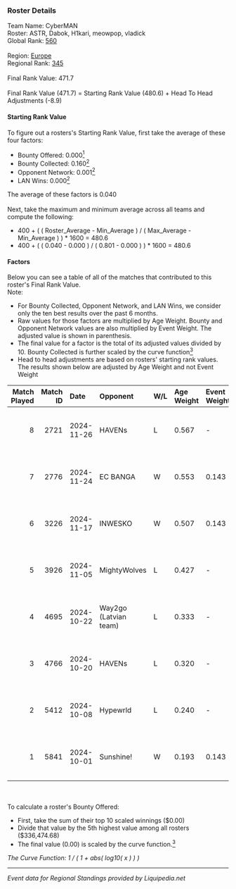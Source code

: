 ### Roster Details<br />
Team Name: CyberMAN<br />
Roster: ASTR, Dabok, H1kari, meowpop, vladick<br />
Global Rank: [560](../standings_global.md)<br />
<br />
Region: [Europe]( ../standings_europe.md)<br />
Regional Rank: [345]( ../standings_europe.md)<br />
<br />
Final Rank Value:  471.7<br />
<br />
Final Rank Value (471.7) = Starting Rank Value (480.6) + Head To Head Adjustments (-8.9)<br />

#### Starting Rank Value<br />
To figure out a rosters's Starting Rank Value, first take the average of these four factors:<br />
- Bounty Offered: 0.000[<sup>1</sup>](#table2)
- Bounty Collected: 0.160[<sup>2</sup>](#table1)
- Opponent Network: 0.001[<sup>2</sup>](#table1)
- LAN Wins: 0.000[<sup>2</sup>](#table1)

The average of these factors is 0.040<br />
<br />
Next, take the maximum and minimum average across all teams and compute the following:<br />
- 400 + ( ( Roster_Average - Min_Average ) / ( Max_Average - Min_Average ) ) * 1600 = 480.6
- 400 + ( ( 0.040 - 0.000 ) / ( 0.801 - 0.000 ) ) * 1600 = 480.6


#### Factors<br />
Below you can see a table of all of the matches that contributed to this roster's Final Rank Value.<br />
Note:<br />

- For Bounty Collected, Opponent Network, and LAN Wins, we consider only the ten best results over the past 6 months.
- Raw values for those factors are multiplied by Age Weight. Bounty and Opponent Network values are also multiplied by Event Weight. The adjusted value is shown in parenthesis.
- The final value for a factor is the total of its adjusted values divided by 10. Bounty Collected is further scaled by the curve function[<sup>3</sup>](#curveFunction)
- Head to head adjustments are based on rosters' starting rank values. The results shown below are adjusted by Age Weight and not Event Weight
<span id="table1"></span><br />


| Match Played | Match ID | Date       | Opponent              | W/L | Age Weight | Event Weight | Bounty Collected | Opponent Network | LAN Wins  | H2H Adj. | Roster                                |
| -: | -: | :- | :- | :- | :- | :- | :- | :- | :- | -: | :- |
|            8 |     2721 | 2024-11-26 | HAVENs                | L   | 0.567      | -            | -                | -                | -         |   -10.59 | ASTR, Dabok, H1kari, meowpop, vladick |
|            7 |     2776 | 2024-11-24 | EC BANGA              | W   | 0.553      | 0.143        | 0.001 (0.000)    | 0.097 (0.008)    | 0 (0.000) |     9.73 | ASTR, Dabok, H1kari, meowpop, vladick |
|            6 |     3226 | 2024-11-17 | INWESKO               | W   | 0.507      | 0.143        | 0.000 (0.000)    | 0.056 (0.004)    | 0 (0.000) |     8.32 | ASTR, Dabok, H1kari, meowpop, vladick |
|            5 |     3926 | 2024-11-05 | MightyWolves          | L   | 0.427      | -            | -                | -                | -         |    -7.96 | ASTR, Dabok, H1kari, meowpop, vladick |
|            4 |     4695 | 2024-10-22 | Way2go (Latvian team) | L   | 0.333      | -            | -                | -                | -         |    -3.02 | ASTR, Dabok, H1kari, meowpop, vladick |
|            3 |     4766 | 2024-10-20 | HAVENs                | L   | 0.320      | -            | -                | -                | -         |    -6.21 | ASTR, Dabok, H1kari, meowpop, vladick |
|            2 |     5412 | 2024-10-08 | Hypewrld              | L   | 0.240      | -            | -                | -                | -         |    -1.50 | ASTR, Dabok, H1kari, meowpop, vladick |
|            1 |     5841 | 2024-10-01 | Sunshine!             | W   | 0.193      | 0.143        | 0.000 (0.000)    | 0.000 (0.000)    | 0 (0.000) |     2.36 | ASTR, Dabok, H1kari, meowpop, vladick |

<br />
<span id="table2"></span><br />
To calculate a roster's Bounty Offered:<br />

- First, take the sum of their top 10 scaled winnings ($0.00)
- Divide that value by the 5th highest value among all rosters ($336,474.68)
- The final value (0.00) is scaled by the curve function.[<sup>3</sup>](#curveFunction)

<span id="curveFunction"></span>_The Curve Function: 1 / ( 1 + abs( log10( x ) ) )_<br />

---
_Event data for Regional Standings provided by Liquipedia.net_<br />
